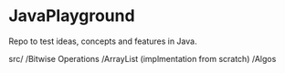 # JavaPlayground

Repo to test ideas, concepts and features in Java.

src/
  /Bitwise Operations
  /ArrayList (implmentation from scratch)
  /Algos
